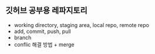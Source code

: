 ## 깃허브 공부용 레파지토리

- working directory, staging area, local repo, remote repo
- add, commit, push, pull
- branch
- conflic 해결 방법 + merge


